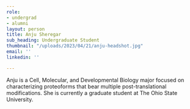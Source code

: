 ```yaml
---
role:
- undergrad
- alumni
layout: person
title: Anju Sheregar
sub_heading: Undergraduate Student
thumbnail: "/uploads/2023/04/21/anju-headshot.jpg"
email: ''
linkedin: ''

---
```

Anju is a Cell, Molecular, and Developmental Biology major focused on characterizing proteoforms that bear multiple post-translational modifications. She is currently a graduate student at The Ohio State University.